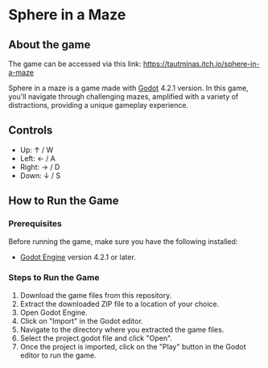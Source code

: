 # Sphere in a Maze

## About the game

The game can be accessed via this link: https://tautminas.itch.io/sphere-in-a-maze

Sphere in a maze is a game made with [Godot](https://godotengine.org/) 4.2.1 version. In this game, you'll navigate through challenging mazes, amplified with a variety of distractions, providing a unique gameplay experience.

## Controls

- Up: ↑ / W
- Left: ← / A
- Right: → / D
- Down: ↓ / S

## How to Run the Game

### Prerequisites
Before running the game, make sure you have the following installed:

- [Godot Engine](https://godotengine.org/) version 4.2.1 or later.

### Steps to Run the Game

1. Download the game files from this repository.
2. Extract the downloaded ZIP file to a location of your choice.
3. Open Godot Engine.
4. Click on "Import" in the Godot editor.
5. Navigate to the directory where you extracted the game files.
6. Select the project.godot file and click "Open".
7. Once the project is imported, click on the "Play" button in the Godot editor to run the game.
